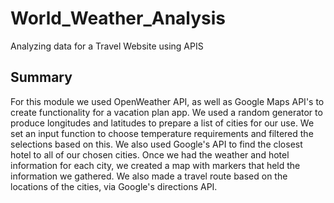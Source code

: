 # World_Weather_Analysis
Analyzing data for a Travel Website using APIS

## Summary
For this module we used OpenWeather API, as well as Google Maps API's to create functionality for a vacation plan app. We used a random generator to produce longitudes and latitudes to prepare a list of cities for our use. We set an input function to choose temperature requirements and filtered the selections based on this. We also used Google's API to find the closest hotel to all of our chosen cities. Once we had the weather and hotel information for each city, we created a map with markers that held the information we gathered. We also made a travel route based on the locations of the cities, via Google's directions API.
